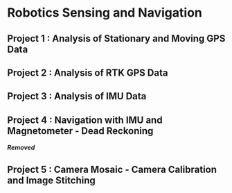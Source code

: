 # Robotics Sensing and Navigation

## Project 1 : Analysis of Stationary and Moving GPS Data

## Project 2 : Analysis of RTK GPS Data

## Project 3 : Analysis of IMU Data

## Project 4 : Navigation with IMU and Magnetometer - Dead Reckoning

***Removed***

## Project 5 : Camera Mosaic - Camera Calibration and Image Stitching


